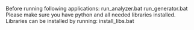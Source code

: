 Before running following applications:
run_analyzer.bat
run_generator.bat
Please make sure you have python and all needed libraries installed. Libraries can be installed by running:
install_libs.bat